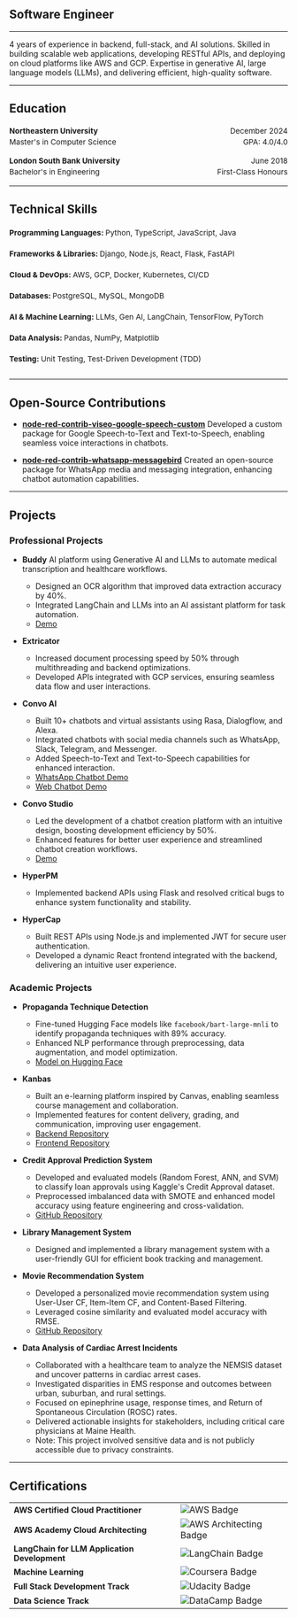 ## Software Engineer

---

4 years of experience in backend, full-stack, and AI solutions. Skilled in building scalable web applications, developing RESTful APIs, and deploying on cloud platforms like AWS and GCP. Expertise in generative AI, large language models (LLMs), and delivering efficient, high-quality software.

---

## Education

<div style="font-size: 0.85rem; line-height: 1.5;">
  <p>
    <strong>Northeastern University</strong> <span style="float: right;">December 2024</span><br>
    Master's in Computer Science <span style="float: right;">GPA: 4.0/4.0</span>
  </p>

  <p>
    <strong>London South Bank University</strong> <span style="float: right;">June 2018</span><br>
    Bachelor's in Engineering <span style="float: right;">First-Class Honours</span>
  </p>
</div>


---


## Technical Skills

<div style="font-size: 0.85rem; line-height: 1.8; margin-bottom: 1.5rem;">
  <strong>Programming Languages: </strong>
  Python, TypeScript, JavaScript, Java<br>

  <strong>Frameworks & Libraries: </strong>
  Django, Node.js, React, Flask, FastAPI<br>

  <strong>Cloud & DevOps: </strong>
  AWS, GCP, Docker, Kubernetes, CI/CD<br>

  <strong>Databases: </strong>
  PostgreSQL, MySQL, MongoDB<br>

  <strong>AI & Machine Learning: </strong>
  LLMs, Gen AI, LangChain, TensorFlow, PyTorch<br>

  <strong>Data Analysis: </strong>
  Pandas, NumPy, Matplotlib<br>

  <strong>Testing: </strong>
  Unit Testing, Test-Driven Development (TDD)<br>
</div>

---

## Open-Source Contributions

- **[node-red-contrib-viseo-google-speech-custom](https://www.npmjs.com/package/node-red-contrib-viseo-google-speech-custom)**
  Developed a custom package for Google Speech-to-Text and Text-to-Speech, enabling seamless voice interactions in chatbots.

- **[node-red-contrib-whatsapp-messagebird](https://www.npmjs.com/package/node-red-contrib-whatsapp-messagebird)**
  Created an open-source package for WhatsApp media and messaging integration, enhancing chatbot automation capabilities.

---

## Projects

### Professional Projects
- **Buddy**
  AI platform using Generative AI and LLMs to automate medical transcription and healthcare workflows.
  - Designed an OCR algorithm that improved data extraction accuracy by 40%.
  - Integrated LangChain and LLMs into an AI assistant platform for task automation.
  - [Demo](https://www.youtube.com/watch?v=OlNwMBevrJs)

- **Extricator**
  - Increased document processing speed by 50% through multithreading and backend optimizations.
  - Developed APIs integrated with GCP services, ensuring seamless data flow and user interactions.

- **Convo AI**
  - Built 10+ chatbots and virtual assistants using Rasa, Dialogflow, and Alexa.
  - Integrated chatbots with social media channels such as WhatsApp, Slack, Telegram, and Messenger.
  - Added Speech-to-Text and Text-to-Speech capabilities for enhanced interaction.
  - [WhatsApp Chatbot Demo](https://drive.google.com/file/d/1-5yAYrXk9NvagxvKRrzJQb4P-N5A4_pT/view?usp=sharing)
  - [Web Chatbot Demo](https://drive.google.com/file/d/1yT-O-bwGKGtxzFeHztt9bYBEM8qskPaH/view?usp=sharing)


- **Convo Studio**
  - Led the development of a chatbot creation platform with an intuitive design, boosting development efficiency by 50%.
  - Enhanced features for better user experience and streamlined chatbot creation workflows.
  - [Demo](https://drive.google.com/file/d/1JGJjOuo9QQtAMwOUQZK0xq-zL9VrEvRr/view?usp=sharing)

- **HyperPM**
  - Implemented backend APIs using Flask and resolved critical bugs to enhance system functionality and stability.

- **HyperCap**
  - Built REST APIs using Node.js and implemented JWT for secure user authentication.
  - Developed a dynamic React frontend integrated with the backend, delivering an intuitive user experience.

### Academic Projects


- **Propaganda Technique Detection**
  - Fine-tuned Hugging Face models like `facebook/bart-large-mnli` to identify propaganda techniques with 89% accuracy.
  - Enhanced NLP performance through preprocessing, data augmentation, and model optimization.
  - [Model on Hugging Face](https://huggingface.co/karthikvarunn)


- **Kanbas**
  - Built an e-learning platform inspired by Canvas, enabling seamless course management and collaboration.
  - Implemented features for content delivery, grading, and communication, improving user engagement.
  - [Backend Repository](https://github.com/AbdelrahmanZeidan5/kanbas-final-project-backend)
  - [Frontend Repository](https://github.com/AbdelrahmanZeidan5/kanbas-final-project-frontend)


- **Credit Approval Prediction System**
  - Developed and evaluated models (Random Forest, ANN, and SVM) to classify loan approvals using Kaggle's Credit Approval dataset.
  - Preprocessed imbalanced data with SMOTE and enhanced model accuracy using feature engineering and cross-validation.
  - [GitHub Repository](https://github.com/AbdelrahmanZeidan5/Credit-Approval-Prediction-System)


- **Library Management System**
  - Designed and implemented a library management system with a user-friendly GUI for efficient book tracking and management.

- **Movie Recommendation System**
  - Developed a personalized movie recommendation system using User-User CF, Item-Item CF, and Content-Based Filtering.
  - Leveraged cosine similarity and evaluated model accuracy with RMSE.
  - [GitHub Repository](https://github.com/AbdelrahmanZeidan5/Movie-Recommendation-System)

- **Data Analysis of Cardiac Arrest Incidents**
  - Collaborated with a healthcare team to analyze the NEMSIS dataset and uncover patterns in cardiac arrest cases.
  - Investigated disparities in EMS response and outcomes between urban, suburban, and rural settings.
  - Focused on epinephrine usage, response times, and Return of Spontaneous Circulation (ROSC) rates.
  - Delivered actionable insights for stakeholders, including critical care physicians at Maine Health.
  - Note: This project involved sensitive data and is not publicly accessible due to privacy constraints.


---

## Certifications

<table>
  <tr>
    <td><strong style="font-size: 0.9rem;">AWS Certified Cloud Practitioner</strong></td>
    <td><img src="https://img.shields.io/badge/AWS-Cloud_Practitioner-orange?logo=amazon-aws&logoColor=white&style=flat" alt="AWS Badge"></td>
  </tr>
  <tr>
    <td><strong style="font-size: 0.9rem;">AWS Academy Cloud Architecting</strong></td>
    <td><img src="https://img.shields.io/badge/AWS-Cloud_Architecting-orange?logo=amazon-aws&logoColor=white&style=flat" alt="AWS Architecting Badge"></td>
  </tr>
  <tr>
    <td><strong style="font-size: 0.9rem;">LangChain for LLM Application Development</strong></td>
    <td><img src="https://img.shields.io/badge/LangChain-LLM_Development-blue?logo=openai&logoColor=white&style=flat" alt="LangChain Badge"></td>
  </tr>
  <tr>
    <td><strong style="font-size: 0.9rem;">Machine Learning</strong></td>
    <td><img src="https://img.shields.io/badge/Coursera-Machine_Learning-blue?logo=coursera&logoColor=white&style=flat" alt="Coursera Badge"></td>
  </tr>
  <tr>
    <td><strong style="font-size: 0.9rem;">Full Stack Development Track</strong></td>
    <td><img src="https://img.shields.io/badge/Udacity-Full_Stack_Development-blue?logo=udacity&logoColor=white&style=flat" alt="Udacity Badge"></td>
  </tr>
  <tr>
    <td><strong style="font-size: 0.9rem;">Data Science Track</strong></td>
    <td><img src="https://img.shields.io/badge/DataCamp-Data_Science_Track-green?logo=datacamp&logoColor=white&style=flat" alt="DataCamp Badge"></td>
  </tr>
</table>
